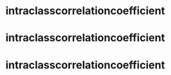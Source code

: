 # intraclasscorrelationcoefficient
# intraclasscorrelationcoefficient
# intraclasscorrelationcoefficient
